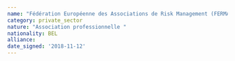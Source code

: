 ```yaml
---
name: "Fédération Européenne des Associations de Risk Management (FERMA)"
category: private_sector
nature: "Association professionnelle "
nationality: BEL
alliance: 
date_signed: '2018-11-12'
---
```

    